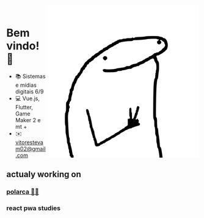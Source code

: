 
<img align="right" src="./image/image.svg" width="400"/>
<br/>

# Bem vindo!👻 

- 📚 Sistemas e mídias digitais 6/9
- 💻 Vue.js, Flutter, Game Maker 2 e mt + 
- ✉️ vitorestevam02@gmail.com

## actualy working on
### [polarca 🐻‍❄️](https://github.com/VitorEstevam/polarca)
### react pwa studies

